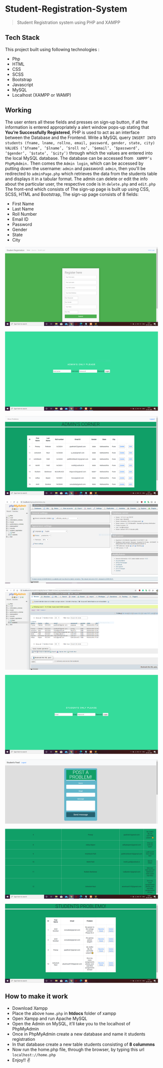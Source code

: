 # Student-Registration-System
> Student Registration system using PHP and XAMPP

## Tech Stack
This project built using following technologies :
- Php
- HTML
- CSS
- SCSS
- Bootstrap
- Javascript
- MySQL
- Localhost (XAMPP or WAMP)


## Working

The user enters all these fields and presses on sign-up button, if all the information
is entered appropriately a alert window pops-up stating that **You’re Successfully
Registered**, PHP is used to act as an interface between the Database and the Frontend. Write a MySQL query ` INSERT INTO students (fname, lname, rollno, email,
password, gender, state, city) VALUES (’$fname’, ’$lname’, ’$roll no’, ’$email’,
’$password’, ’$gender’, ’$state’, ’$city’) ` through which the values are entered into
the local MySQL database. The database can be accessed from ` XAMPP’s PhpMyAdmin.`
Then comes the `Admin login`, which can be accessed by putting down the username: `admin` and password: `admin`, then you'll be redirected to `adminPage.php` which retrieves the data from the students table and displays it in a tabular format.
The admin can delete or edit the info about the particular user, the respective code is in `delete.php` and `edit.php`
The front-end which consists of The sign-up page is built up using CSS, SCSS,
HTML and Bootstrap, The sign-up page consists of 8 fields:

- First Name
- Last Name
- Roll Number
- Email ID
- Password
- Gender
- State
- City

![Front end](https://github.com/PPathole/Student-Registration-System/blob/master/index.PNG)

![Admin login](https://github.com/PPathole/Student-Registration-System/blob/master/adminlogin.PNG)

![Admin Page](https://github.com/PPathole/Student-Registration-System/blob/master/adminpage1.PNG)

![Phpmyadmin](https://github.com/PPathole/Student-Registration-System/blob/master/phpmyadmin.PNG)

![Phpmyadmin db](https://github.com/PPathole/Student-Registration-System/blob/master/phpmyadmindb.PNG)

![Student Login](https://github.com/PPathole/Student-Registration-System/blob/master/studentlogin.PNG)

![Student Feed](https://github.com/PPathole/Student-Registration-System/blob/master/studentfeed1.PNG)

![Student Feed 2](https://github.com/PPathole/Student-Registration-System/blob/master/studentfeed2.PNG)

![Problems](https://github.com/PPathole/Student-Registration-System/blob/master/problems.PNG)

## How to make it work

- Download Xampp
- Place the above ` home.php ` in **htdocs** folder of xampp
- Open Xampp and run Apache MySQL
- Open the Admin on MySQL, it’ll take you to the localhost of PhpMyAdmin
- Once in PhpMyAdmin create a new database and name it students registration
- In that database create a new table students consisting of **8 colummns**
- Now run the home.php file, through the browser, by typing this url ` localhost://home.php `
- Enjoy!! ✌

